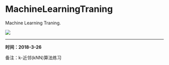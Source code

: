 # MachineLearningTraning
Machine Learning Traning.

![](http://m.qpic.cn/psb?/V14BLyqR3DKLPG/uAz29WjODNufqz6WZKoA4DXhmDUi98RWnd8xHsb94yA!/b/dEIBAAAAAAAA&bo=9AFiAQAAAAARF7Y!&rf=viewer_4)



----

**时间：2018-3-26**

备注：k\-近邻(kNN)算法练习